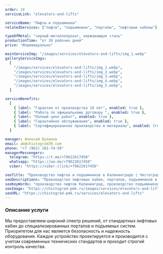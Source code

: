 ```yaml
---
order: 10
serviceLink: "elevators-and-lifts"

serviceName: "Лифты и подъемники"
relatedServices: ["лифты", "подъемники", "порталы", "лифтовые кабины"]

typeOfMetal: "черный металлопрокат, нержавеющая сталь"
productionTime: "от 20 рабочих дней"
price: "Индивидуально"

mainServiceImg: "/images/services/elevators-and-lifts/img_1.webp"
galleryServiceImgs:
  [
    "/images/services/elevators-and-lifts/img_1.webp",
    "/images/services/elevators-and-lifts/img_2.webp",
    "/images/services/elevators-and-lifts/img_3.webp",
    "/images/services/elevators-and-lifts/img_4.webp",
    "/images/services/elevators-and-lifts/img_5.webp",
  ]

serviceBenefits:
  [
    { label: "Гарантия от производства 10 лет", enabled: true },
    { label: "Работа по официальному договору ", enabled: true },
    { label: "Полный цикл работ", enabled: true },
    { label: "Гарантийное обслуживание", enabled: true },
    { label: "Сертифицированное производство и материалы", enabled: true },
  ]

manager: Алексей Буланов
email: ab@chistograd39.com
phone: "+7 (962) 261-74-50"
managerMessengers:
  telegram: "https://t.me/+79622617450"
  whatsapp: "https://wa.me/+79622617450"
  viber: "https://viber.click/+79622617450"

seoTitle: "Производство лифтов и подъемников в Калининграде | Чистоград ПМК"
seoDescriptions: "Производство лифтовых кабин, порталов, подъемников в Калининграде и области. Полный цикл работ, гарантия от производства 10 лет"
seoKeyWords: "производство лифтов Калининград, производство подъемников Калининград, производство лифтовых порталов Калининград, производство лифтовых кабин Калининград"
seoImage: "https://chistograd-pmk.ru/images/services/elevators-and-lifts/img_1.webp"
seoURL: "https://chistograd-pmk.ru/services/elevators-and-lifts"
---
```


<h3>Описание услуги</h3>

Мы предоставляем широкий спектр решений, от стандартных лифтовых кабин до специализированных порталов и подъемных систем. Приоритетом для нас является безопасность и надежность оборудования. Каждое устройство проектируется и производится с учетом современных технических стандартов и проходит строгий контроль качества.
